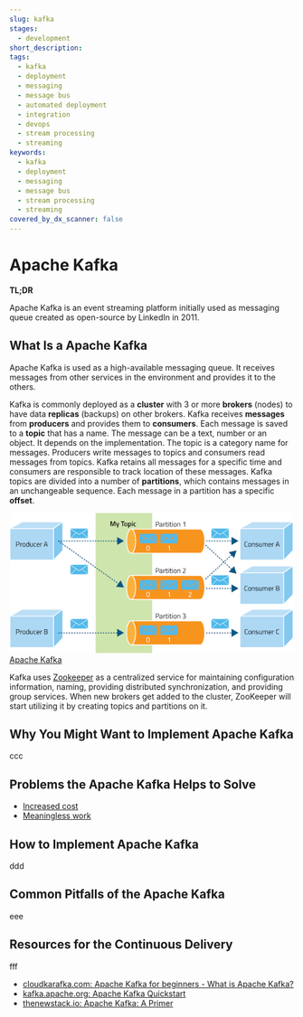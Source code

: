```yaml
---
slug: kafka
stages:
  - development
short_description:
tags:
  - kafka
  - deployment
  - messaging
  - message bus
  - automated deployment
  - integration
  - devops
  - stream processing
  - streaming
keywords:
  - kafka
  - deployment
  - messaging
  - message bus
  - stream processing
  - streaming
covered_by_dx_scanner: false
---
```


# Apache Kafka

**TL;DR**

Apache Kafka is an event streaming platform initially used as messaging queue created as open-source by LinkedIn in 2011.

## What Is a Apache Kafka

Apache Kafka is used as a high-available messaging queue. It receives messages from other services in the environment and provides it to the others.

Kafka is commonly deployed as a **cluster** with 3 or more **brokers** (nodes) to have data **replicas** (backups) on other brokers.
Kafka receives **messages** from **producers** and provides them to **consumers**. Each message is saved to a **topic** that has a name. The message can be a text, number or an object. It depends on the implementation. The topic is a category name for messages. Producers write messages to topics and consumers read messages from topics. Kafka retains all messages for a specific time and consumers are responsible to track location of these messages. Kafka topics are divided into a number of **partitions**, which contains messages in an unchangeable sequence. Each message in a partition has a specific **offset**.

![Apache Kafka](/files/kafka_architecture.png)
[Apache Kafka](https://thenewstack.io/apache-kafka-primer/)

Kafka uses [Zookeeper](https://zookeeper.apache.org/) as a centralized service for maintaining configuration information, naming, providing distributed synchronization, and providing group services. When new brokers get added to the cluster, ZooKeeper will start utilizing it by creating topics and partitions on it.

## Why You Might Want to Implement Apache Kafka

ccc

## Problems the Apache Kafka Helps to Solve

- [Increased cost](/problems/increased-cost)
- [Meaningless work](/problems/meaningless-work)

## How to Implement Apache Kafka

ddd

## Common Pitfalls of the Apache Kafka

eee

## Resources for the Continuous Delivery

fff

- [cloudkarafka.com: Apache Kafka for beginners - What is Apache Kafka?](https://www.cloudkarafka.com/blog/2016-11-30-part1-kafka-for-beginners-what-is-apache-kafka.html)
- [kafka.apache.org: Apache Kafka Quickstart](https://kafka.apache.org/quickstart)
- [thenewstack.io: Apache Kafka: A Primer](https://thenewstack.io/apache-kafka-primer/)

